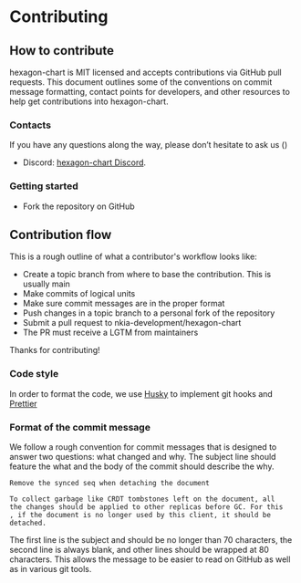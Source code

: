 # Contributing

## How to contribute

hexagon-chart is MIT licensed and accepts contributions via GitHub pull requests. This document outlines some of the conventions on commit message formatting, contact points for developers, and other resources to help get contributions into hexagon-chart.

### Contacts

If you have any questions along the way, please don’t hesitate to ask us
()


- Discord: [hexagon-chart Discord](https://discord.gg/yWvcHuWv).

### Getting started

- Fork the repository on GitHub

## Contribution flow

This is a rough outline of what a contributor's workflow looks like:

- Create a topic branch from where to base the contribution. This is usually main
- Make commits of logical units
- Make sure commit messages are in the proper format
- Push changes in a topic branch to a personal fork of the repository
- Submit a pull request to nkia-development/hexagon-chart
- The PR must receive a LGTM from maintainers

Thanks for contributing!

### Code style

In order to format the code, we use [Husky](https://github.com/typicode/husky) to implement git hooks
and [Prettier](https://github.com/prettier/prettier)

### Format of the commit message

We follow a rough convention for commit messages that is designed to answer two questions: what changed and why. The
subject line should feature the what and the body of the commit should describe the why.

```
Remove the synced seq when detaching the document

To collect garbage like CRDT tombstones left on the document, all
the changes should be applied to other replicas before GC. For this
, if the document is no longer used by this client, it should be
detached.
```

The first line is the subject and should be no longer than 70 characters, the second line is always blank, and other
lines should be wrapped at 80 characters. This allows the message to be easier to read on GitHub as well as in various
git tools.
